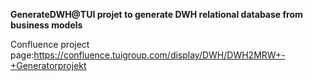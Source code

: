**GenerateDWH@TUI projet to generate DWH relational database from business models**

Confluence project page:https://confluence.tuigroup.com/display/DWH/DWH2MRW+-+Generatorprojekt

